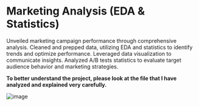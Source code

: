 # Marketing Analysis (EDA & Statistics)
Unveiled marketing campaign performance through comprehensive analysis. Cleaned and prepped data, utilizing EDA and statistics to identify trends and optimize performance. Leveraged data visualization to communicate insights. Analyzed A/B tests statistics to evaluate target audience behavior and marketing strategies.

**To better understand the project, please look at the file that I have analyzed and explained very carefully.**

 ![image](https://clevertap.com/wp-content/uploads/2022/01/marketing-analytics.png)





